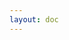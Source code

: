```yaml
---
layout: doc
---
```


<script setup>
import Archive from '@/.vitepress/theme/components/Archive.vue'
</script>

<Archive/>
